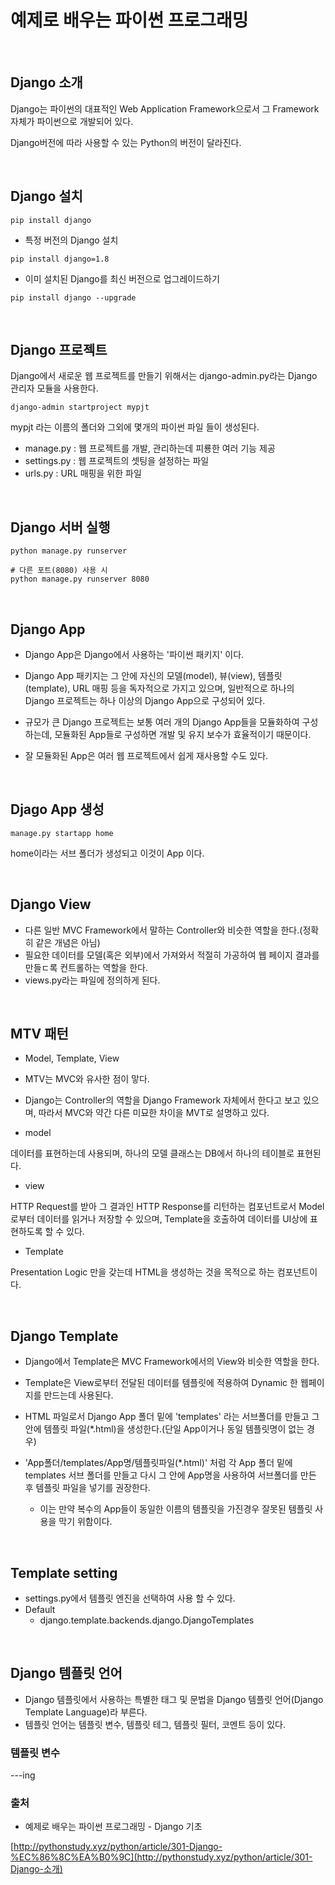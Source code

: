 # 예제로 배우는 파이썬 프로그래밍

<br/>

## Django 소개

Django는 파이썬의 대표적인 Web Application Framework으로서 그 Framework 자체가 파이썬으로 개발되어 있다.

Django버전에 따라 사용할 수 있는 Python의 버전이 달라진다.



<br/>

## Django 설치

```
pip install django
```



- 특정 버전의 Django 설치

```
pip install django=1.8
```



- 이미 설치된 Django를 최신 버전으로 업그레이드하기

```
pip install django --upgrade
```



<br/>

## Django 프로젝트

Django에서 새로운 웹 프로젝트를 만들기 위해서는 django-admin.py라는 Django 관리자 모듈을 사용한다.

```
django-admin startproject mypjt
```

mypjt 라는 이름의 폴더와 그외에 몇개의 파이썬 파일 들이 생성된다.

- manage.py : 웹 프로젝트를 개발, 관리하는데 피룡한 여러 기능 제공
- settings.py : 웹 프로젝트의 셋팅을 설정하는 파일
- urls.py : URL 매핑을 위한 파일



<br/>

## Django 서버 실행

```
python manage.py runserver
```



```
# 다른 포트(8080) 사용 시
python manage.py runserver 8080
```



<br/>

## Django App

- Django App은 Django에서 사용하는 '파이썬 패키지' 이다.

- Django App 패키지는 그 안에 자신의 모델(model), 뷰(view), 템플릿(template), URL 매핑 등을 독자적으로 가지고 있으며, 일반적으로 하나의 Django 프로젝트는 하나 이상의 Django App으로 구성되어 있다.

- 규모가 큰 Django 프로젝트는 보통 여러 개의 Django App들을 모듈화하여 구성하는데, 모듈화된 App들로 구성하면 개발 및 유지 보수가 효율적이기 때문이다.
- 잘 모듈화된 App은 여러 웹 프로젝트에서 쉽게 재사용할 수도 있다.



<br/>

## Djago App 생성

```
manage.py startapp home
```

home이라는 서브 폴더가 생성되고 이것이 App 이다.



<br/>

## Django View

- 다른 일반 MVC Framework에서 말하는 Controller와 비슷한 역할을 한다.(정확히 같은 개념은 아님)
- 필요한 데이터를 모델(혹은 외부)에서 가져와서 적절히 가공하여 웹 페이지 결과를 만들ㄷ록 컨트롤하는 역할을 한다.
- views.py라는 파일에 정의하게 된다.



<br/>

## MTV 패턴

- Model, Template, View
- MTV는 MVC와 유사한 점이 맣다.
- Django는 Controller의 역할을 Django Framework 자체에서 한다고 보고 있으며, 따라서 MVC와 약간 다른 미묘한 차이을 MVT로 설명하고 있다.

- model

데이터를 표현하는데 사용되며, 하나의 모델 클래스는 DB에서 하나의 테이블로 표현된다.

- view

HTTP Request를 받아 그 결과인 HTTP Response를 리턴하는 컴포넌트로서 Model로부터 데이터를 읽거나 저장할 수 있으며, Template을 호출하여 데이터를 UI상에 표현하도록 할 수 있다.

- Template

Presentation Logic 만을 갖는데 HTML을 생성하는 것을 목적으로 하는 컴포넌트이다.



<br/>

## Django Template

- Django에서 Template은 MVC Framework에서의 View와 비슷한 역할을 한다.
- Template은 View로부터 전달된 데이터를 템플릿에 적용하여 Dynamic 한 웹페이지를 만드는데 사용된다.

- HTML 파일로서 Django App 폴더 밑에 'templates' 라는 서브폴더를 만들고 그 안에 템플릿 파일(*.html)을 생성한다.(단일 App이거나 동일 템플릿명이 없는 경우)

- 'App폴더/templates/App명/템플릿파일(*.html)' 처럼 각 App 폴더 밑에 templates 서브 폴더를 만들고 다시 그 안에 App명을 사용하여 서브폴더를 만든 후 템플릿 파일을 넣기를 권장한다.
  - 이는 만약 복수의 App들이 동일한 이름의 템플릿을 가진경우 잘못된 템플릿 사용을 막기 위함이다.



<br/>

## Template setting

- settings.py에서 템플릿 엔진을 선택하여 사용 할 수 있다.
- Default
  - django.template.backends.django.DjangoTemplates



<br/>

## Django 템플릿 언어

- Django 템플릿에서 사용하는 특별한 태그 및 문법을 Django 템플릿 언어(Django Template Language)라 부른다.
- 템플릿 언어는 템플릿 변수, 템플릿 테그, 템플릿 필터, 코멘트 등이 있다.



### 템플릿 변수







---ing



















### 출처

- 예제로 배우는 파이썬 프로그래밍 - Django 기초

 [http://pythonstudy.xyz/python/article/301-Django-%EC%86%8C%EA%B0%9C](http://pythonstudy.xyz/python/article/301-Django-소개) 